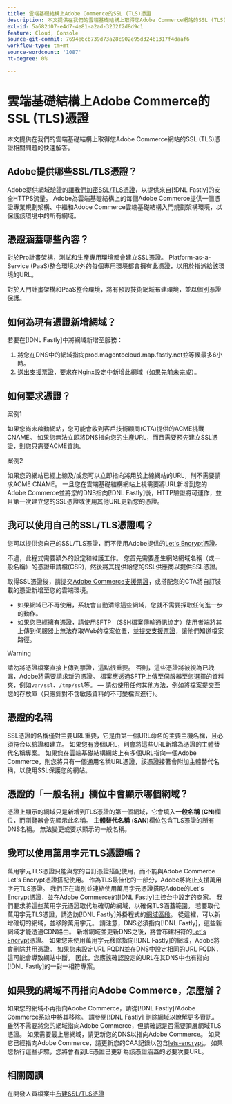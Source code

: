 ```yaml
---
title: 雲端基礎結構上Adobe Commerce的SSL (TLS)憑證
description: 本文提供在我們的雲端基礎結構上取得您Adobe Commerce網站的SSL (TLS)憑證相關問題的快速解答。
exl-id: 5a682d07-e4d7-4e81-a2ad-3232f2d8d9c1
feature: Cloud, Console
source-git-commit: 7694e6cb739d73a28c902e95d324b1317f4daaf6
workflow-type: tm+mt
source-wordcount: '1087'
ht-degree: 0%

---
```


# 雲端基礎結構上Adobe Commerce的SSL (TLS)憑證

本文提供在我們的雲端基礎結構上取得您Adobe Commerce網站的SSL (TLS)憑證相關問題的快速解答。

## Adobe提供哪些SSL/TLS憑證？

Adobe提供網域驗證的[讓我們加密SSL/TLS憑證](https://letsencrypt.org/)，以提供來自[!DNL Fastly]的安全HTTPS流量。 Adobe為雲端基礎結構上的每個Adobe Commerce提供一個憑證專業規劃架構、中繼和Adobe Commerce雲端基礎結構入門規劃架構環境，以保護該環境中的所有網域。

## 憑證涵蓋哪些內容？

對於Pro計畫架構，測試和生產專用環境都會建立SSL憑證。 Platform-as-a-Service (PaaS)整合環境以外的每個專用環境都會擁有此憑證，以用於指派給該環境的URL。

對於入門計畫架構和PaaS整合環境，將有預設技術網域布建環境，並以個別憑證保護。

## 如何為現有憑證新增網域？

若要在[!DNL Fastly]中將網域新增至服務：

1. 將您在DNS中的網域指向prod.magentocloud.map.fastly.net並等候最多6小時。
1. [送出支援票證](/help/help-center-guide/help-center/magento-help-center-user-guide.md#submit-ticket)，要求在Nginx設定中新增此網域（如果先前未完成）。

## 如何要求憑證？

案例1

如果您尚未啟動網站，您可能會收到客戶技術顧問(CTA)提供的ACME挑戰CNAME。 如果您無法立即將DNS指向您的生產URL，而且需要預先建立SSL憑證，則您只需要ACME質詢。

案例2

如果您的網站已經上線及/或您可以立即指向將用於上線網站的URL，則不需要請求ACME CNAME。 一旦您在雲端基礎結構網站上視需要將URL新增到您的Adobe Commerce並將您的DNS指向[!DNL Fastly]後，HTTP驗證將可運作，並且第一次建立您的SSL憑證或使用其他URL更新您的憑證。

## 我可以使用自己的SSL/TLS憑證嗎？

您可以提供您自己的SSL/TLS憑證，而不使用Adobe提供的[Let&#39;s Encrypt憑證](https://letsencrypt.org/)。

不過，此程式需要額外的設定和維護工作。 您首先需要產生網站網域名稱（或一般名稱）的憑證申請檔(CSR)，然後將其提供給您的SSL供應商以提供SSL憑證。

取得SSL憑證後，請提交[Adobe Commerce支援票證](/help/help-center-guide/help-center/magento-help-center-user-guide.md#submit-ticket)，或搭配您的CTA將自訂裝載的憑證新增至您的雲端環境。

* 如果網域已不再使用，系統會自動清除這些網域，您就不需要採取任何進一步的動作。
* 如果您已經擁有憑證，請使用SFTP （SSH檔案傳輸通訊協定）使用者端將其上傳到伺服器上無法存取Web的檔案位置，並[提交支援票證](/help/help-center-guide/help-center/magento-help-center-user-guide.md#submit-ticket)，讓他們知道檔案路徑。

>[!WARNING]
>
>請勿將憑證檔案直接上傳到票證，這點很重要。 否則，這些憑證將被視為已洩漏，Adobe將需要請求新的憑證。
>檔案應透過SFTP上傳至伺服器至您選擇的資料夾，例如`var/ssl`、`/tmp/ssl`等。  — 請勿使用任何其他方法，例如將檔案提交至您的存放庫（只應針對不含敏感資料的不可變檔案進行）。

## 憑證的名稱

SSL憑證的名稱僅對主要URL重要，它是由第一個URL命名的主要主機名稱，且必須符合以驗證和建立。 如果您有幾個URL，則會將這些URL新增為憑證的主體替代名稱專案。 如果您在雲端基礎結構網站上有多個URL指向一個Adobe Commerce，則您將只有一個通用名稱URL憑證，該憑證接著會附加主體替代名稱，以使用SSL保護您的網站。

## 憑證的「一般名稱」欄位中會顯示哪個網域？

憑證上顯示的網域只是新增到TLS憑證的第一個網域，它會填入&#x200B;**一般名稱** (**CN**)欄位，而瀏覽器會先顯示此名稱。 **主體替代名稱** (**SAN**)欄位包含TLS憑證的所有DNS名稱。 無法變更或要求顯示的一般名稱。

## 我可以使用萬用字元TLS憑證嗎？

萬用字元TLS憑證只能與您的自訂憑證搭配使用，而不能與Adobe Commerce Let&#39;s Encrypt憑證搭配使用。 作為TLS最佳化的一部分，Adobe將終止支援萬用字元TLS憑證。 我們正在識別並連絡使用萬用字元憑證搭配Adobe的Let&#39;s Encrypt憑證，並在Adobe Commerce的[!DNL Fastly]主控台中設定的商家。 我們要求將這些萬用字元憑證取代為確切的網域，以確保TLS涵蓋範圍。 若要取代萬用字元TLS憑證，請造訪[!DNL Fastly]外掛程式的[網域區段](https://experienceleague.adobe.com/en/docs/commerce-cloud-service/user-guide/cdn/setup-fastly/fastly-custom-cache-configuration#manage-domains)。 從這裡，可以新增確切的網域，並移除萬用字元。 請注意，DNS必須指向[!DNL Fastly]，這些新網域才能透過CDN路由。 新增網域並更新DNS之後，將會布建相符的[Let&#39;s Encrypt](https://letsencrypt.org/)憑證。 如果您未使用萬用字元移除指向[!DNL Fastly]的網域，Adobe將會刪除共用憑證。 如果您未設定URL FQDN並在DNS中設定相同的URL FQDN，這可能會導致網站中斷。 因此，您應該確認設定的URL在其DNS中也有指向[!DNL Fastly]的一對一相符專案。

## 如果我的網域不再指向Adobe Commerce，怎麼辦？

如果您的網域不再指向Adobe Commerce，請從[!DNL Fastly]/Adobe Commerce系統中將其移除。 請參閱[!DNL Fastly] [刪除網域](https://docs.fastly.com/en/guides/working-with-domains#deleting-a-domain)以瞭解更多資訊。 雖然不需要將您的網域指向Adobe Commerce，但請確認是否需要頂層網域TLS憑證。 如果需要最上層網域，請更新您的DNS以指向Adobe Commerce。 如果它已經指向Adobe Commerce，請更新您的CAA記錄以包含[lets-encrypt](https://letsencrypt.org/)。 如果您執行這些步驟，您將會看到LE憑證已更新為該憑證涵蓋的必要次要URL&#x200B;。

## 相關閱讀

在開發人員檔案中[布建SSL/TLS憑證](https://experienceleague.adobe.com/en/docs/commerce-cloud-service/user-guide/cdn/setup-fastly/fastly-configuration#provision-ssltls-certificates)
